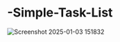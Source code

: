 # -Simple-Task-List




![Screenshot 2025-01-03 151832](https://github.com/user-attachments/assets/9ce8cf42-d845-4409-a69b-32e4f55b53d1)
